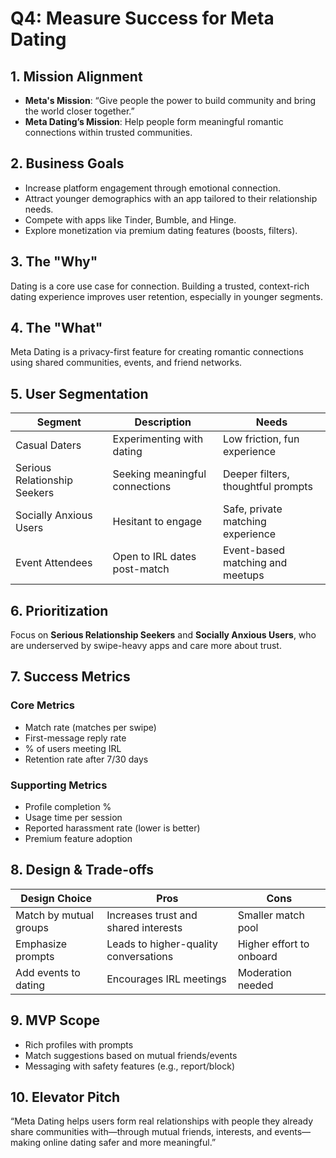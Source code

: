 # Q4: Measure Success for Meta Dating

## 1. Mission Alignment
- **Meta's Mission**: “Give people the power to build community and bring the world closer together.”
- **Meta Dating’s Mission**: Help people form meaningful romantic connections within trusted communities.

## 2. Business Goals
- Increase platform engagement through emotional connection.
- Attract younger demographics with an app tailored to their relationship needs.
- Compete with apps like Tinder, Bumble, and Hinge.
- Explore monetization via premium dating features (boosts, filters).

## 3. The "Why"
Dating is a core use case for connection. Building a trusted, context-rich dating experience improves user retention, especially in younger segments.

## 4. The "What"
Meta Dating is a privacy-first feature for creating romantic connections using shared communities, events, and friend networks.

## 5. User Segmentation

| Segment             | Description                             | Needs                                  |
|---------------------|-----------------------------------------|----------------------------------------|
| Casual Daters       | Experimenting with dating               | Low friction, fun experience           |
| Serious Relationship Seekers | Seeking meaningful connections | Deeper filters, thoughtful prompts     |
| Socially Anxious Users | Hesitant to engage                   | Safe, private matching experience      |
| Event Attendees     | Open to IRL dates post-match            | Event-based matching and meetups       |

## 6. Prioritization
Focus on **Serious Relationship Seekers** and **Socially Anxious Users**, who are underserved by swipe-heavy apps and care more about trust.

## 7. Success Metrics

### Core Metrics
- Match rate (matches per swipe)
- First-message reply rate
- % of users meeting IRL
- Retention rate after 7/30 days

### Supporting Metrics
- Profile completion %
- Usage time per session
- Reported harassment rate (lower is better)
- Premium feature adoption

## 8. Design & Trade-offs

| Design Choice         | Pros                                  | Cons                               |
|-----------------------|----------------------------------------|------------------------------------|
| Match by mutual groups | Increases trust and shared interests  | Smaller match pool                 |
| Emphasize prompts      | Leads to higher-quality conversations | Higher effort to onboard           |
| Add events to dating   | Encourages IRL meetings                | Moderation needed                  |

## 9. MVP Scope
- Rich profiles with prompts
- Match suggestions based on mutual friends/events
- Messaging with safety features (e.g., report/block)

## 10. Elevator Pitch
“Meta Dating helps users form real relationships with people they already share communities with—through mutual friends, interests, and events—making online dating safer and more meaningful.”

